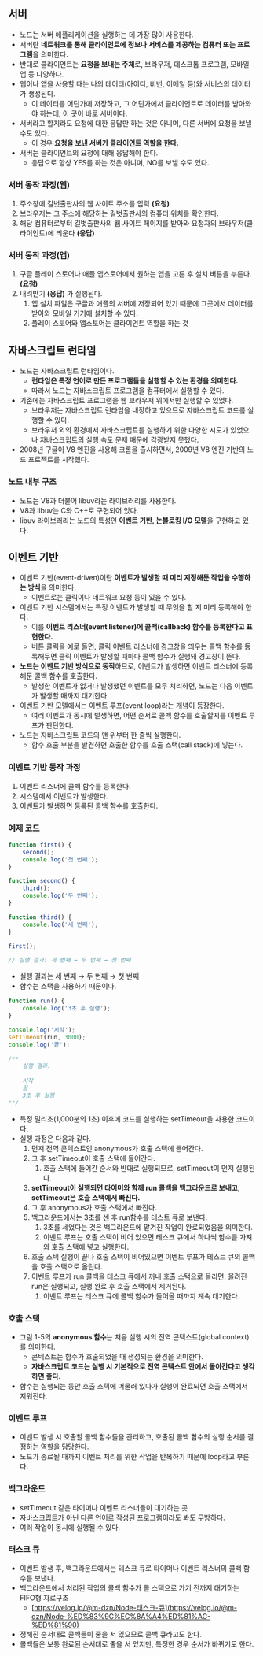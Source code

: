 ## 서버

- 노드는 서버 애플리케이션을 실행하는 데 가장 많이 사용한다.
- 서버란 **네트워크를 통해 클라이언트에 정보나 서비스를 제공하는 컴퓨터 또는 프로그램**을 의미한다.
- 반대로 클라이언트는 **요청을 보내는 주체**로, 브라우저, 데스크톱 프로그램, 모바일 앱 등 다양하다.
- 웹이나 앱을 사용할 때는 나의 데이터(아이디, 비번, 이메일 등)와 서비스의 데이터가 생성된다.
    - 이 데이터를 어딘가에 저장하고, 그 어딘가에서 클라이언트로 데이터를 받아와야 하는데, 이 곳이 바로 서버이다.
- 서버라고 할지라도 요청에 대한 응답만 하는 것은 아니며, 다른 서버에 요청을 보낼 수도 있다.
    - 이 경우 **요청을 보낸 서버가 클라이언트 역할을 한다.**
- 서버는 클라이언트의 요청에 대해 응답해야 한다.
    - 응답으로 항상 YES를 하는 것은 아니며, NO를 보낼 수도 있다.

### 서버 동작 과정(웹)

1. 주소창에 길벗출판사의 웹 사이트 주소를 입력 **(요청)**
2. 브라우저는 그 주소에 해당하는 길벗출판사의 컴퓨터 위치를 확인한다.
3. 해당 컴퓨터로부터 길벗출판사의 웹 사이트 페이지를 받아와 요청자의 브라우저(클라이언트)에 띄운다 **(응답)**

### 서버 동작 과정(앱)

1. 구글 플레이 스토어나 애플 앱스토어에서 원하는 앱을 고른 후 설치 버튼을 누른다. **(요청)**
2. 내려받기 **(응답)** 가 실행된다.
    1. 앱 설치 파일은 구글과 애플의 서버에 저장되어 있기 때문에 그곳에서 데이터를 받아와 모바일 기기에 설치할 수 있다.
    2. 플레이 스토어와 앱스토어는 클라이언트 역할을 하는 것

## 자바스크립트 런타임

- 노드는 자바스크립트 런타임이다.
    - **런타임은 특정 언어로 만든 프로그램들을 실행할 수 있는 환경을 의미한다.**
    - 따라서 노드는 자바스크립트 프로그램을 컴퓨터에서 실행할 수 있다.
- 기존에는 자바스크립트 프로그램을 웹 브라우저 위에서만 실행할 수 있었다.
    - 브라우저는 자바스크립트 런타임을 내장하고 있으므로 자바스크립트 코드를 실행할 수 있다.
    - 브라우저 외의 환경에서 자바스크립트를 실행하기 위한 다양한 시도가 있었으나 자바스크립트의 실행 속도 문제 때문에 각광받지 못했다.
- 2008년 구글이 V8 엔진을 사용해 크롬을 출시하면서, 2009년 V8 엔진 기반의 노드 프로젝트를 시작했다.

### 노드 내부 구조

- 노드는 V8과 더불어 libuv라는 라이브러리를 사용한다.
- V8과 libuv는 C와 C++로 구현되어 있다.
- libuv 라이브러리는 노드의 특성인 **이벤트 기반, 논블로킹 I/O 모델**을 구현하고 있다.

## 이벤트 기반

- 이벤트 기반(event-driven)이란 **이벤트가 발생할 때 미리 지정해둔 작업을 수행하는 방식**을 의미한다.
    - 이벤트로는 클릭이나 네트워크 요청 등이 있을 수 있다.
- 이벤트 기반 시스템에서는 특정 이벤트가 발생할 때 무엇을 할 지 미리 등록해야 한다.
    - 이를 **이벤트 리스너(event listener)에 콜백(callback) 함수를 등록한다고 표현한다.**
    - 버튼 클릭을 예로 들면, 클릭 이벤트 리스너에 경고창을 띄우는 콜백 함수를 등록해두면 클릭 이벤트가 발생할 때마다 콜백 함수가 실행돼 경고창이 뜬다.
- **노드는 이벤트 기반 방식으로 동작**하므로, 이벤트가 발생하면 이벤트 리스너에 등록해둔 콜백 함수를 호출한다.
    - 발생한 이벤트가 없거나 발생했던 이벤트를 모두 처리하면, 노드는 다음 이벤트가 발생할 때까지 대기한다.
- 이벤트 기반 모델에서는 이벤트 루프(event loop)라는 개념이 등장한다.
    - 여러 이벤트가 동시에 발생하면, 어떤 순서로 콜백 함수를 호출할지를 이벤트 루프가 판단한다.
- 노드는 자바스크립트 코드의 맨 위부터 한 줄씩 실행한다.
    - 함수 호출 부분을 발견하면 호출한 함수를 호출 스택(call stack)에 넣는다.

### 이벤트 기반 동작 과정

1. 이벤트 리스너에 콜백 함수를 등록한다.
2. 시스템에서 이벤트가 발생한다.
3. 이벤트가 발생하면 등록된 콜백 함수를 호출한다.

### 예제 코드

```jsx
function first() {
	second();
	console.log('첫 번째');
}

function second() {
	third();
	console.log('두 번째');
}

function third() {
	console.log('세 번째');
}

first();

// 실행 결과: 세 번째 → 두 번째 → 첫 번째
```

- 실행 결과는 세 번째 → 두 번째 → 첫 번째
- 함수는 스택을 사용하기 때문이다.

```jsx
function run() {
	console.log('3초 후 실행');
}

console.log('시작');
setTimeout(run, 3000);
console.log('끝');

/**
	실행 결과:
	
	시작
	끝
	3초 후 실행
**/
```

- 특정 밀리초(1,000분의 1초) 이후에 코드를 실행하는 setTimeout을 사용한 코드이다.
- 실행 과정은 다음과 같다.
    1. 먼저 전역 콘텍스트인 anonymous가 호출 스택에 들어간다.
    2. 그 후 setTimeout이 호출 스택에 들어간다.
        1. 호출 스택에 들어간 순서와 반대로 실행되므로, setTimeout이 먼저 실행된다.
    3. **setTimeout이 실행되면 타이머와 함께 run 콜백을 백그라운드로 보내고, setTimeout은 호출 스택에서 빠진다.**
    4. 그 후 anonymous가 호출 스택에서 빠진다.
    5. 백그라운드에서는 3초를 센 후 run함수를 테스트 큐로 보낸다.
        1. 3초를 세었다는 것은 백그라운드에 맡겨진 작업이 완료되었음을 의미한다.
        2. 이벤트 루프는 호출 스택이 비어 있으면 테스크 큐에서 하나씩 함수를 가져와 호출 스택에 넣고 실행한다.
    6. 호출 스택 실행이 끝나 호출 스택이 비어있으면 이벤트 루프가 테스트 큐의 콜백을 호출 스택으로 올린다.
    7. 이벤트 루프가 run 콜백을 테스크 큐에서 꺼내 호출 스택으로 올리면, 올려진 run은 실행되고, 실행 완료 후 호출 스택에서 제거된다.
        1. 이벤트 루프는 테스크 큐에 콜백 함수가 들어올 때까지 계속 대기한다.

### 호출 스택

- 그림 1-5의 **anonymous 함수**는 처음 실행 시의 전역 콘텍스트(global context)를 의미한다.
    - 콘텍스트는 함수가 호출되었을 때 생성되는 환경을 의미한다.
    - **자바스크립트 코드는 실행 시 기본적으로 전역 콘텍스트 안에서 돌아간다고 생각하면 좋다.**
- 함수는 실행되는 동안 호출 스택에 머물러 있다가 실행이 완료되면 호출 스택에서 지워진다.

### 이벤트 루프

- 이벤트 발생 시 호출할 콜백 함수들을 관리하고, 호출된 콜백 함수의 실행 순서를 결정하는 역할을 담당한다.
- 노드가 종료될 때까지 이벤트 처리를 위한 작업을 반복하기 때문에 loop라고 부른다.

### 백그라운드

- setTimeout 같은 타이머나 이벤트 리스너들이 대기하는 곳
- 자바스크립트가 아닌 다른 언어로 작성된 프로그램이라도 봐도 무방하다.
- 여러 작업이 동시에 실행될 수 있다.

### 태스크 큐

- 이벤트 발생 후, 백그라운드에서는 테스크 큐로 타이머나 이벤트 리스너의 콜백 함수를 보낸다.
- 백그라운드에서 처리된 작업의 콜백 함수가 콜 스택으로 가기 전까지 대기하는 FIFO형 자료구조
    - [https://velog.io/@m-dzn/Node-태스크-큐](https://velog.io/@m-dzn/Node-%ED%83%9C%EC%8A%A4%ED%81%AC-%ED%81%90)
- 정해진 순서대로 콜백들이 줄을 서 있으므로 콜백 큐라고도 한다.
- 콜백들은 보통 완료된 순서대로 줄을 서 있지만, 특정한 경우 순서가 바뀌기도 한다.
